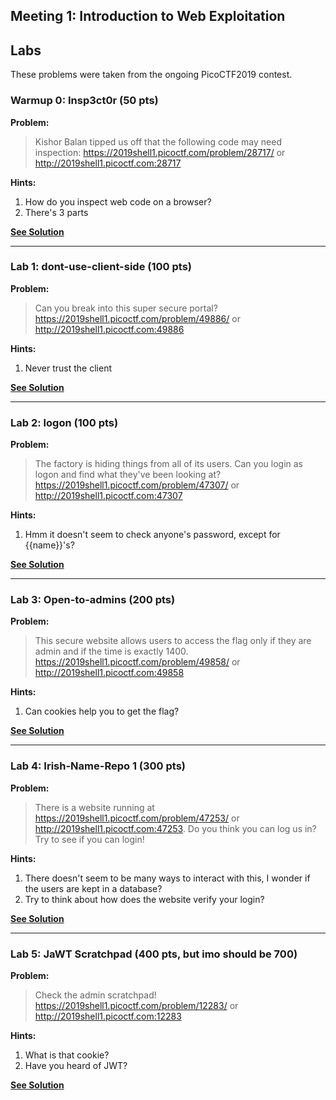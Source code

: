 ## Meeting 1: Introduction to Web Exploitation

## Labs

These problems were taken from the ongoing PicoCTF2019 contest.

### Warmup 0: Insp3ct0r (50 pts)

**Problem:**

>Kishor Balan tipped us off that the following code may need inspection:
https://2019shell1.picoctf.com/problem/28717/ or http://2019shell1.picoctf.com:28717

**Hints:**
1. How do you inspect web code on a browser?
2. There's 3 parts

**[See Solution](../Solution%200%20Insp3ct0r)**

---

### Lab 1: dont-use-client-side (100 pts)

**Problem:**

>Can you break into this super secure portal?
https://2019shell1.picoctf.com/problem/49886/ or http://2019shell1.picoctf.com:49886

**Hints:**

1. Never trust the client

**[See Solution](../Solution%201%20dont-use-client-side)**

---

### Lab 2: logon (100 pts)

**Problem:**

>The factory is hiding things from all of its users. Can you login as logon and find what they've been looking at? https://2019shell1.picoctf.com/problem/47307/ or http://2019shell1.picoctf.com:47307

**Hints:**

1. Hmm it doesn't seem to check anyone's password, except for {{name}}'s?

**[See Solution](../Solution%202%20logon)**

---

### Lab 3: Open-to-admins (200 pts)

**Problem:**

>This secure website allows users to access the flag only if they are admin and if the time is exactly 1400.
https://2019shell1.picoctf.com/problem/49858/ or http://2019shell1.picoctf.com:49858

**Hints:**

1. Can cookies help you to get the flag?

**[See Solution](../Solution%203%20Open-to-admins)**

---

### Lab 4: Irish-Name-Repo 1 (300 pts)

**Problem:**

>There is a website running at https://2019shell1.picoctf.com/problem/47253/ or http://2019shell1.picoctf.com:47253. Do you think you can log us in? Try to see if you can login!

**Hints:**

1. There doesn't seem to be many ways to interact with this, I wonder if the users are kept in a database?
2. Try to think about how does the website verify your login?

**[See Solution](../Solution%204%20Irish-Name-Repo%201)**

---

### Lab 5: JaWT Scratchpad (400 pts, but imo should be 700)

**Problem:**

>Check the admin scratchpad! https://2019shell1.picoctf.com/problem/12283/ or http://2019shell1.picoctf.com:12283

**Hints:**

1. What is that cookie?
2. Have you heard of JWT?

**[See Solution](../Solution%205%20JaWT%20Scratchpad)**
